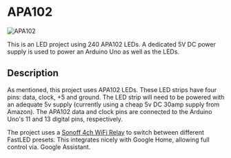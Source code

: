 # APA102

![APA102](/media/apa102.gif "APA102")

This is an LED project using 240 APA102 LEDs. A dedicated 5V DC power supply is used to power an Arduino Uno as well as
the LEDs.

## Description

As mentioned, this project uses APA102 LEDs. These LED strips have four pins: data, clock, +5 and ground. The LED strip
will need to be powered with an adequate 5v supply (currently using a cheap 5v DC 30amp supply from Amazon). The APA102
data and clock pins are connected to the Arduino Uno's 11 and 13 digital pins, respectively.

The project uses a [Sonoff 4ch WiFi Relay](https://www.itead.cc/sonoff-4ch.html) to switch between different FastLED
presets. This integrates nicely with Google Home, allowing full control via. Google Assistant.